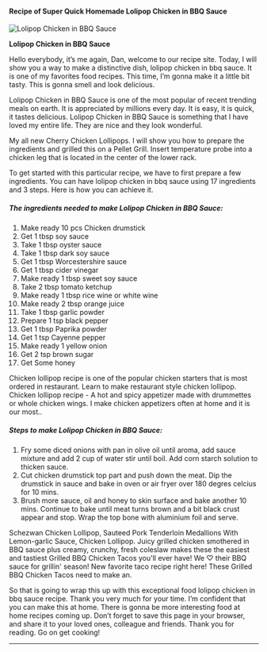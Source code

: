             

#### Recipe of Super Quick Homemade Lolipop Chicken in BBQ Sauce

![Lolipop Chicken in BBQ Sauce](https://img-global.cpcdn.com/recipes/262bd3636f4df767/751x532cq70/lolipop-chicken-in-bbq-sauce-recipe-main-photo.jpg)

**Lolipop Chicken in BBQ Sauce**

Hello everybody, it’s me again, Dan, welcome to our recipe site. Today, I will show you a way to make a distinctive dish, lolipop chicken in bbq sauce. It is one of my favorites food recipes. This time, I’m gonna make it a little bit tasty. This is gonna smell and look delicious.

Lolipop Chicken in BBQ Sauce is one of the most popular of recent trending meals on earth. It is appreciated by millions every day. It is easy, it is quick, it tastes delicious. Lolipop Chicken in BBQ Sauce is something that I have loved my entire life. They are nice and they look wonderful.

My all new Cherry Chicken Lollipops. I will show you how to prepare the ingredients and grilled this on a Pellet Grill. Insert temperature probe into a chicken leg that is located in the center of the lower rack.

To get started with this particular recipe, we have to first prepare a few ingredients. You can have lolipop chicken in bbq sauce using 17 ingredients and 3 steps. Here is how you can achieve it.

##### The ingredients needed to make Lolipop Chicken in BBQ Sauce:

1.  Make ready 10 pcs Chicken drumstick
2.  Get 1 tbsp soy sauce
3.  Take 1 tbsp oyster sauce
4.  Take 1 tbsp dark soy sauce
5.  Get 1 tbsp Worcestershire sauce
6.  Get 1 tbsp cider vinegar
7.  Make ready 1 tbsp sweet soy sauce
8.  Take 2 tbsp tomato ketchup
9.  Make ready 1 tbsp rice wine or white wine
10.  Make ready 2 tbsp orange juice
11.  Take 1 tbsp garlic powder
12.  Prepare 1 tsp black pepper
13.  Get 1 tbsp Paprika powder
14.  Get 1 tsp Cayenne pepper
15.  Make ready 1 yellow onion
16.  Get 2 tsp brown sugar
17.  Get Some honey

Chicken lollipop recipe is one of the popular chicken starters that is most ordered in restaurant. Learn to make restaurant style chicken lollipop. Chicken lollipop recipe - A hot and spicy appetizer made with drummettes or whole chicken wings. I make chicken appetizers often at home and it is our most..

##### Steps to make Lolipop Chicken in BBQ Sauce:

1.  Fry some diced onions with pan in olive oil until aroma, add sauce mixture and add 2 cup of water stir until boil. Add corn starch solution to thicken sauce.
2.  Cut chicken drumstick top part and push down the meat. Dip the drumstick in sauce and bake in oven or air fryer over 180 degres celcius for 10 mins.
3.  Brush more sauce, oil and honey to skin surface and bake another 10 mins. Continue to bake until meat turns brown and a bit black crust appear and stop. Wrap the top bone with aluminium foil and serve.

Schezwan Chicken Lollipop, Sauteed Pork Tenderloin Medallions With Lemon-garlic Sauce, Chicken Lollipop. Juicy grilled chicken smothered in BBQ sauce plus creamy, crunchy, fresh coleslaw makes these the easiest and tastiest Grilled BBQ Chicken Tacos you'll ever have! We ♡ their BBQ sauce for grillin' season! New favorite taco recipe right here! These Grilled BBQ Chicken Tacos need to make an.

So that is going to wrap this up with this exceptional food lolipop chicken in bbq sauce recipe. Thank you very much for your time. I’m confident that you can make this at home. There is gonna be more interesting food at home recipes coming up. Don’t forget to save this page in your browser, and share it to your loved ones, colleague and friends. Thank you for reading. Go on get cooking!

* * *